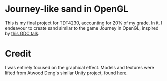 # Journey-like sand in OpenGL

This is my final project for TDT4230, accounting for 20% of my grade. In it, I
endeavour to create sand similar to the game Journey in OpenGL, inspired by
[this GDC talk](https://youtu.be/wt2yYnBRD3U).

# Credit
I was entirely focused on the graphical effect. Models and textures were lifted
from Atwood Deng's similar Unity project, found [here](https://github.com/AtwoodDeng/JourneySand).
